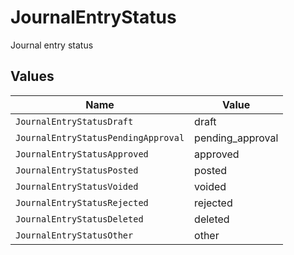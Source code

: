 # JournalEntryStatus

Journal entry status


## Values

| Name                                | Value                               |
| ----------------------------------- | ----------------------------------- |
| `JournalEntryStatusDraft`           | draft                               |
| `JournalEntryStatusPendingApproval` | pending_approval                    |
| `JournalEntryStatusApproved`        | approved                            |
| `JournalEntryStatusPosted`          | posted                              |
| `JournalEntryStatusVoided`          | voided                              |
| `JournalEntryStatusRejected`        | rejected                            |
| `JournalEntryStatusDeleted`         | deleted                             |
| `JournalEntryStatusOther`           | other                               |